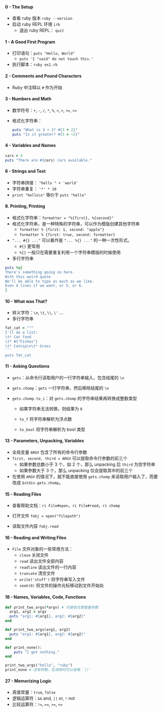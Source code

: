 #### 0 - The Setup

- 查看 ruby 版本 `ruby --version`
- 启动 ruby REPL 环境 `irb`
  - 退出 ruby REPL： `quit`

#### 1 -  A Good First Program

- 打印语句：`puts "Hello, World"`
  - `puts 'I "said" do not touch this.'`
- 执行脚本：`ruby ex1.rb`

#### 2 - Comments and Pound Characters

- Ruby 中注释以 `#` 作为开始

#### 3 - Numbers and Math

- 数学符号：`+`, `-`, `/`, `*`, `%`, `<`, `>`, `<=`, `>=`

- 格式化字符串：

  ```ruby
  puts "What is 3 + 2? #{3 + 2}"
  puts "Is it greater? #{5 > -2}"
  ```

#### 4 - Variables and Names

```ruby
cars = 4
puts "There are #{cars} cars available."
```

#### 6 - Strings and Text

- 字符串拼接： `"hello " + 'world'`
- 字符串重复： `'*' * 10`
- `print "hello\n"` 等价于 `puts "hello"`

#### 8. Printing, Printing

- 格式化字符串：`formatter = "%{first}, %{second}"`
- 格式化字符串，是一种特殊的字符串，可以作为模版创建其他字符串
  - `formatter % {first: 1, second: "apple"}`
  - `formatter % {first: true, second: formatter}`
- `"... #{} ..."` 可以看作是 `"... %{} ..."` 的一种一次性形式。
  - `#{}` 更常用
  - `%{}` 一般只在需要重复利用一个字符串模版的时候使用
- 多行字符串

```ruby
puts %q{
There's something going on here.
With this weird quote
We'll be able to type as much as we like.
Even 4 lines if we want, or 5, or 6.
}
```

#### 10 - What was That?

- 转义字符：`\n`, `\t`, `\\`, `\'` ...
- 多行字符串

````ruby
fat_cat = """
I'll do a list:
\t* Cat food
\t* #{"Fishes"}
\t* Catnip\n\t* Grass
```
puts fat_cat
````

#### 11 - Asking Questions

- `gets`：从命令行读取用户的一行字符串输入，包含结尾的 `\n`

- `gets.chomp`：`gets` 一行字符串，然后移除结尾的 `\n`

- `gets.chomp.to_i`：对 `gets.chomp` 的字符串结果再转换成整数类型

  - 如果字符串无法转换，则结果为 `0`

  - `to_f` 将字符串解析为浮点数
  - `to_bool` 将字符串解析为 bool 类型

#### 13 - Parameters, Unpacking, Variables

- 全局变量 `ARGV` 包含了所有的命令行参数
- `first, second, third = ARGV` 可以提取命令行参数的前三个
  - 如果参数总数小于 3 个，如 2 个，那么 unpacking 后 `third` 为空字符串
  - 如果参数大于 3 个，那么 unpacking 仅会提取其中的前三个
- 在使用 `ARGV` 的情况下，就不能直接使用 `gets.chomp` 来读取用户输入了，而要改成 `$stdin.gets.chomp`。

#### 15 - Reading Files

- 查看帮助文档：`ri File#open`，`ri File#read`，`ri chomp`

- 打开文件 `fobj = open("filepath")`
- 读取文件内容 `fobj.read`

#### 16 - Reading and Writing Files

- `File` 文件对象的一些常用方法：
  - `close` 关闭文件
  - `read` 读出文件全部内容
  - `readline` 读出文件的一行内容
  - `truncate` 清空文件
  - `write('stuff')` 将字符串写入文件
  - `seek(0)` 将文件的操作光标移动到文件开始处

#### 18 - Names, Variables, Code, Functions

```ruby
def print_two_args(*argv) # 可接收任意数量参数
  arg1, arg2 = argv
  puts "arg1: #{arg1}, arg2: #{arg2}"
end

def print_two_args(arg1, arg2)
  puts "arg1: #{arg1}, arg2: #{arg2}"
end

def print_none():
    puts "I got nothing."
end

print_two_args("hello", "ruby")
print_none # 没有参数，在调用时可以省略 `()`
```

#### 27 - Memorizing Logic

- 真值常量：`true`, `false`
- 逻辑运算符：`&&` and, `||` or, `!` not
- 比较运算符：`!=`, `==`, `>=`, `<=`